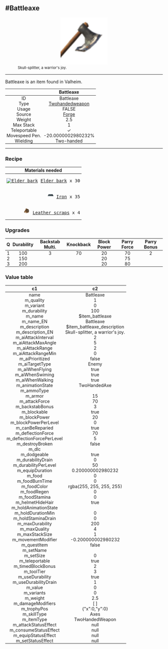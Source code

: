 <meta property="og:title" content="Battleaxe - MoreValheim" /><meta property="og:type" content="website" /><meta property="og:image" content="/assets/battleaxe.png" /><meta property="og:description" content="Battleaxe is an item found in Valheim." /><meta name="theme-color" content="#546D78"><meta name="twitter:card" content="summary_large_image">
#Battleaxe
-------------
<style>img {width:20px;}.tb {width:150px;display: block;margin-left: auto;margin-right: auto;}</style>

<style>.md-typeset table:not([class]) th:not([align]) {min-width:unset!important;}</style>
<style>td{padding:0em 0.3em!important;text-align:center!important;border-left:.05rem solid var(--md-default-fg-color--lightest)}</style>

<style>th{padding:0.1em 0.3em!important;text-align:center!important;font-weight:bold}</style>

<style>pre{text-align:right!important}</style>
<style>table tr td:first-child {border-left: 0;};</style>

<figure><img src="/assets/battleaxe.png" class="tb" /><figcaption><small>Skull-splitter, a warrior's joy.</small></figcaption></figure>

-------------

Battleaxe is an item found in Valheim.

|        | Battleaxe              |
| ----------- | ------------------------------------ |
| ID |Battleaxe
| Type | [Twohandedweapon](../../types/twohandedweapon)
| Usage | FALSE<br>
| Source | [Forge](../../object/forge)
| Weight | 2.5 |
| Max Stack | 1 |
| Teleportable | ✓
| Movespeed Pen. | -20.0000002980232%
| Wielding | Two-handed


-------------

### Recipe

| Materials needed |
| - |
| <pre>[![Elder bark](/assets/elder_bark.png)](../../item/elder_bark) [Elder bark](../elder_bark) x 30</pre> |
| <pre>[![Iron](/assets/iron.png)](../../item/iron) [Iron](../iron) x 35</pre> |
| <pre>[![Leather scraps](/assets/leather_scraps.png)](../../item/leather_scraps) [Leather scraps](../leather_scraps) x 4</pre> |

### Upgrades
| Q | Durability | Backstab Multi. | Knockback | Block Power | Parry Force | Parry Bonus
| - | - | - | - | - | - | - 
1 | 100 | 3 | 70 | 20 | 70 | 2 | 
 | 2 | 150 |  |  | 20 | 75 |  | 
 | 3 | 200 |  |  | 20 | 80 |  | 


### Value table
|c1|c2|
|----|----|
|name|Battleaxe|
|m_quality|1|
|m_variant|0|
|m_durability|100|
|m_name|$item_battleaxe|
|m_name_EN|Battleaxe|
|m_description|$item_battleaxe_description|
|m_description_EN|Skull-splitter, a warrior's joy.|
|m_aiAttackInterval|2|
|m_aiAttackMaxAngle|5|
|m_aiAttackRange|2|
|m_aiAttackRangeMin|0|
|m_aiPrioritized|false|
|m_aiTargetType|Enemy|
|m_aiWhenFlying|true|
|m_aiWhenSwiming|true|
|m_aiWhenWalking|true|
|m_animationState|TwoHandedAxe|
|m_ammoType||
|m_armor|15|
|m_attackForce|70|
|m_backstabBonus|3|
|m_blockable|true|
|m_blockPower|20|
|m_blockPowerPerLevel|0|
|m_canBeReparied|true|
|m_deflectionForce|70|
|m_deflectionForcePerLevel|5|
|m_destroyBroken|false|
|m_dlc||
|m_dodgeable|true|
|m_durabilityDrain|0|
|m_durabilityPerLevel|50|
|m_equipDuration|0.200000002980232|
|m_food|0|
|m_foodBurnTime|0|
|m_foodColor|rgba(255, 255, 255, 255)|
|m_foodRegen|0|
|m_foodStamina|0|
|m_helmetHideHair|true|
|m_holdAnimationState||
|m_holdDurationMin|0|
|m_holdStaminaDrain|0|
|m_maxDurability|200|
|m_maxQuality|4|
|m_maxStackSize|1|
|m_movementModifier|-0.200000002980232|
|m_questItem|false|
|m_setName||
|m_setSize|0|
|m_teleportable|true|
|m_timedBlockBonus|2|
|m_toolTier|3|
|m_useDurability|true|
|m_useDurabilityDrain|1|
|m_value|0|
|m_variants|0|
|m_weight|2.5|
|m_damageModifiers|[  ]|
|m_trophyPos|{"x":0,"y":0}|
|m_skillType|Axes|
|m_itemType|TwoHandedWeapon|
|m_attackStatusEffect|null|
|m_consumeStatusEffect|null|
|m_equipStatusEffect|null|
|m_setStatusEffect|null|
